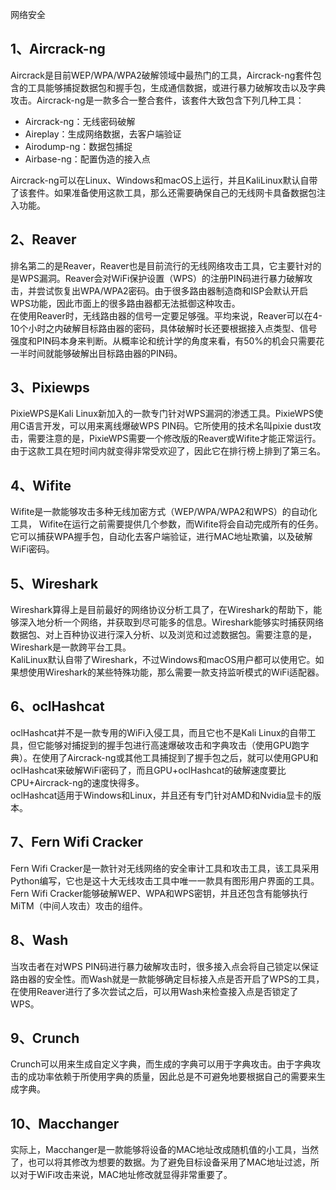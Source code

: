 网络安全
<a name="HBvQ0"></a>
## 1、Aircrack-ng
Aircrack是目前WEP/WPA/WPA2破解领域中最热门的工具，Aircrack-ng套件包含的工具能够捕捉数据包和握手包，生成通信数据，或进行暴力破解攻击以及字典攻击。Aircrack-ng是一款多合一整合套件，该套件大致包含下列几种工具：

- Aircrack-ng：无线密码破解
- Aireplay：生成网络数据，去客户端验证
- Airodump-ng：数据包捕捉
- Airbase-ng：配置伪造的接入点

Aircrack-ng可以在Linux、Windows和macOS上运行，并且KaliLinux默认自带了该套件。如果准备使用这款工具，那么还需要确保自己的无线网卡具备数据包注入功能。
<a name="BYkdF"></a>
## 2、Reaver
排名第二的是Reaver，Reaver也是目前流行的无线网络攻击工具，它主要针对的是WPS漏洞。Reaver会对WiFi保护设置（WPS）的注册PIN码进行暴力破解攻击，并尝试恢复出WPA/WPA2密码。由于很多路由器制造商和ISP会默认开启WPS功能，因此市面上的很多路由器都无法抵御这种攻击。<br />在使用Reaver时，无线路由器的信号一定要足够强。平均来说，Reaver可以在4-10个小时之内破解目标路由器的密码，具体破解时长还要根据接入点类型、信号强度和PIN码本身来判断。从概率论和统计学的角度来看，有50%的机会只需要花一半时间就能够破解出目标路由器的PIN码。
<a name="SuqZF"></a>
## 3、Pixiewps
PixieWPS是Kali Linux新加入的一款专门针对WPS漏洞的渗透工具。PixieWPS使用C语言开发，可以用来离线爆破WPS PIN码。它所使用的技术名叫pixie dust攻击，需要注意的是，PixieWPS需要一个修改版的Reaver或Wifite才能正常运行。由于这款工具在短时间内就变得非常受欢迎了，因此它在排行榜上排到了第三名。
<a name="otweJ"></a>
## 4、Wifite
Wifite是一款能够攻击多种无线加密方式（WEP/WPA/WPA2和WPS）的自动化工具， Wifite在运行之前需要提供几个参数，而Wifite将会自动完成所有的任务。它可以捕获WPA握手包，自动化去客户端验证，进行MAC地址欺骗，以及破解WiFi密码。
<a name="BleJW"></a>
## 5、Wireshark
Wireshark算得上是目前最好的网络协议分析工具了，在Wireshark的帮助下，能够深入地分析一个网络，并获取到尽可能多的信息。Wireshark能够实时捕获网络数据包、对上百种协议进行深入分析、以及浏览和过滤数据包。需要注意的是，Wireshark是一款跨平台工具。<br />KaliLinux默认自带了Wireshark，不过Windows和macOS用户都可以使用它。如果想使用Wireshark的某些特殊功能，那么需要一款支持监听模式的WiFi适配器。
<a name="lwwYr"></a>
## 6、oclHashcat
oclHashcat并不是一款专用的WiFi入侵工具，而且它也不是Kali Linux的自带工具，但它能够对捕捉到的握手包进行高速爆破攻击和字典攻击（使用GPU跑字典）。在使用了Aircrack-ng或其他工具捕捉到了握手包之后，就可以使用GPU和oclHashcat来破解WiFi密码了，而且GPU+oclHashcat的破解速度要比CPU+Aircrack-ng的速度快得多。<br />oclHashcat适用于Windows和Linux，并且还有专门针对AMD和Nvidia显卡的版本。
<a name="uIFJy"></a>
## 7、Fern Wifi Cracker
Fern Wifi Cracker是一款针对无线网络的安全审计工具和攻击工具，该工具采用Python编写，它也是这十大无线攻击工具中唯一一款具有图形用户界面的工具。Fern Wifi Cracker能够破解WEP、WPA和WPS密钥，并且还包含有能够执行MiTM（中间人攻击）攻击的组件。
<a name="IggSx"></a>
## 8、Wash
当攻击者在对WPS PIN码进行暴力破解攻击时，很多接入点会将自己锁定以保证路由器的安全性。而Wash就是一款能够确定目标接入点是否开启了WPS的工具，在使用Reaver进行了多次尝试之后，可以用Wash来检查接入点是否锁定了WPS。
<a name="l4SE8"></a>
## 9、Crunch
Crunch可以用来生成自定义字典，而生成的字典可以用于字典攻击。由于字典攻击的成功率依赖于所使用字典的质量，因此总是不可避免地要根据自己的需要来生成字典。
<a name="vGaHH"></a>
## 10、Macchanger
实际上，Macchanger是一款能够将设备的MAC地址改成随机值的小工具，当然了，也可以将其修改为想要的数据。为了避免目标设备采用了MAC地址过滤，所以对于WiFi攻击来说，MAC地址修改就显得非常重要了。
